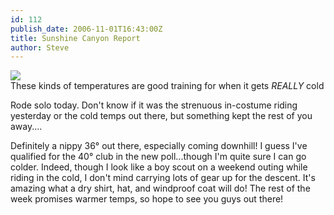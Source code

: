 ```yaml
---
id: 112
publish_date: 2006-11-01T16:43:00Z
title: Sunshine Canyon Report
author: Steve
---
```

[![](http://www.flagstafffrenzy.org/wp-content/uploads/2006/11/wx-nov01_06.jpg)](http://foehn.colorado.edu/weather/atoc1/PAOSweather20061101.html)  
These kinds of temperatures are good training for when it gets _REALLY_ cold

Rode solo today. Don't know if it was the strenuous in-costume riding yesterday or the cold temps out there, but something kept the rest of you away....

Definitely a nippy 36° out there, especially coming downhill! I guess I've qualified for the 40° club in the new poll...though I'm quite sure I can go colder. Indeed, though I look like a boy scout on a weekend outing while riding in the cold, I don't mind carrying lots of gear up for the descent. It's amazing what a dry shirt, hat, and windproof coat will do! The rest of the week promises warmer temps, so hope to see you guys out there!